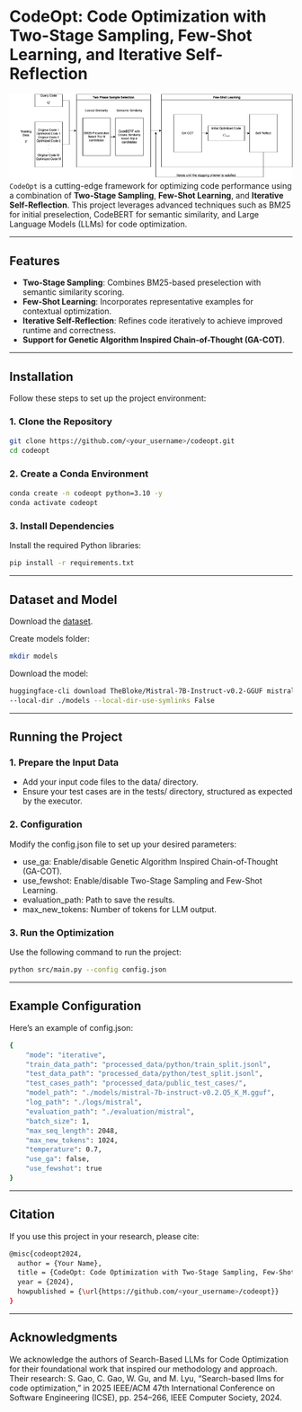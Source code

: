 # CodeOpt: Code Optimization with Two-Stage Sampling, Few-Shot Learning, and Iterative Self-Reflection
![](framework.png)
`CodeOpt` is a cutting-edge framework for optimizing code performance using a combination of **Two-Stage Sampling**, **Few-Shot Learning**, and **Iterative Self-Reflection**. This project leverages advanced techniques such as BM25 for initial preselection, CodeBERT for semantic similarity, and Large Language Models (LLMs) for code optimization.

---

## Features
- **Two-Stage Sampling**: Combines BM25-based preselection with semantic similarity scoring.
- **Few-Shot Learning**: Incorporates representative examples for contextual optimization.
- **Iterative Self-Reflection**: Refines code iteratively to achieve improved runtime and correctness.
- **Support for Genetic Algorithm Inspired Chain-of-Thought (GA-COT)**.

---

## Installation

Follow these steps to set up the project environment:

### 1. Clone the Repository
```bash
git clone https://github.com/<your_username>/codeopt.git
cd codeopt
```

### 2. Create a Conda Environment
```bash
conda create -n codeopt python=3.10 -y
conda activate codeopt
```


### 3. Install Dependencies
Install the required Python libraries:
```bash
pip install -r requirements.txt
```

---

## Dataset and Model
Download the [dataset](https://zenodo.org/records/14096664).

Create models folder:
```bash
mkdir models
```
Download the model:
```bash
huggingface-cli download TheBloke/Mistral-7B-Instruct-v0.2-GGUF mistral-7b-instruct-v0.2.Q5_K_M.gguf
--local-dir ./models --local-dir-use-symlinks False
```
---

## Running the Project

### 1. Prepare the Input Data
- Add your input code files to the data/ directory.
- Ensure your test cases are in the tests/ directory, structured as expected by the executor.

### 2. Configuration

Modify the config.json file to set up your desired parameters:
- use_ga: Enable/disable Genetic Algorithm Inspired Chain-of-Thought (GA-COT).
- use_fewshot: Enable/disable Two-Stage Sampling and Few-Shot Learning.
- evaluation_path: Path to save the results.
- max_new_tokens: Number of tokens for LLM output.

### 3. Run the Optimization

Use the following command to run the project:
```bash
python src/main.py --config config.json
```
---

## Example Configuration

Here’s an example of config.json:
```bash
{
    "mode": "iterative",
    "train_data_path": "processed_data/python/train_split.jsonl",
    "test_data_path": "processed_data/python/test_split.jsonl",
    "test_cases_path": "processed_data/public_test_cases/",
    "model_path": "./models/mistral-7b-instruct-v0.2.Q5_K_M.gguf",
    "log_path": "./logs/mistral",
    "evaluation_path": "./evaluation/mistral",
    "batch_size": 1,
    "max_seq_length": 2048,
    "max_new_tokens": 1024,
    "temperature": 0.7,
    "use_ga": false,
    "use_fewshot": true
}
```
---

## Citation

If you use this project in your research, please cite:
```bash
@misc{codeopt2024,
  author = {Your Name},
  title = {CodeOpt: Code Optimization with Two-Stage Sampling, Few-Shot Learning, and Iterative Self-Reflection},
  year = {2024},
  howpublished = {\url{https://github.com/<your_username>/codeopt}}
}
```
---

## Acknowledgments

We acknowledge the authors of Search-Based LLMs for Code Optimization for their foundational work that inspired our methodology and approach. Their research: S. Gao, C. Gao, W. Gu, and M. Lyu, “Search-based llms for code optimization,” in 2025
IEEE/ACM 47th International Conference on Software Engineering (ICSE), pp. 254–266,
IEEE Computer Society, 2024.